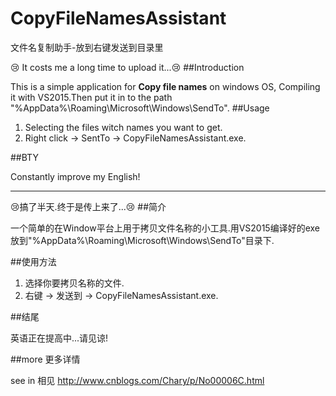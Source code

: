 # CopyFileNamesAssistant
文件名复制助手-放到右键发送到目录里

:cry: It costs me a long time to upload it...:cry:
##Introduction

This is a simple application for **Copy file names** on windows OS, Compiling it with VS2015.Then put it in to the path "%AppData%\Roaming\Microsoft\Windows\SendTo\".
##Usage

1. Selecting the files witch names you want to get. 
1. Right click -> SentTo -> CopyFileNamesAssistant.exe. 

##BTY 

Constantly improve my English! 

----------

:cry:搞了半天.终于是传上来了...:cry:
##简介

一个简单的在Window平台上用于拷贝文件名称的小工具.用VS2015编译好的exe放到"%AppData%\Roaming\Microsoft\Windows\SendTo\"目录下.

##使用方法

1. 选择你要拷贝名称的文件.
1. 右键 -> 发送到 -> CopyFileNamesAssistant.exe.

##结尾

英语正在提高中...请见谅!

##more 更多详情

see in 相见  http://www.cnblogs.com/Chary/p/No00006C.html
